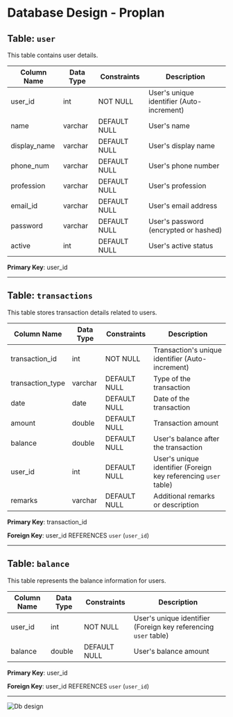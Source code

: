# Database Design - Proplan

## Table: `user`

This table contains user details.

| Column Name     | Data Type | Constraints | Description |
|-----------------|----------|-------------|-------------|
| user_id         | int      | NOT NULL    | User's unique identifier (Auto-increment) |
| name            | varchar  | DEFAULT NULL| User's name |
| display_name    | varchar  | DEFAULT NULL| User's display name |
| phone_num       | varchar  | DEFAULT NULL| User's phone number |
| profession      | varchar  | DEFAULT NULL| User's profession |
| email_id        | varchar  | DEFAULT NULL| User's email address |
| password        | varchar  | DEFAULT NULL| User's password (encrypted or hashed) |
| active          | int      | DEFAULT NULL| User's active status |

**Primary Key**: user_id

---


## Table: `transactions`

This table stores transaction details related to users.

| Column Name     | Data Type | Constraints | Description |
|-----------------|----------|-------------|-------------|
| transaction_id  | int      | NOT NULL    | Transaction's unique identifier (Auto-increment) |
| transaction_type| varchar  | DEFAULT NULL| Type of the transaction |
| date            | date     | DEFAULT NULL| Date of the transaction |
| amount          | double   | DEFAULT NULL| Transaction amount |
| balance         | double   | DEFAULT NULL| User's balance after the transaction |
| user_id         | int      | DEFAULT NULL| User's unique identifier (Foreign key referencing `user` table) |
| remarks         | varchar  | DEFAULT NULL| Additional remarks or description |

**Primary Key**: transaction_id

**Foreign Key**: user_id REFERENCES `user` (`user_id`)

---

## Table: `balance`

This table represents the balance information for users.

| Column Name | Data Type | Constraints | Description |
|-------------|----------|-------------|-------------|
| user_id     | int      | NOT NULL    | User's unique identifier (Foreign key referencing `user` table) |
| balance     | double   | DEFAULT NULL| User's balance amount |

**Primary Key**: user_id

**Foreign Key**: user_id REFERENCES `user` (`user_id`)

---



![Db design](https://github.com/fssa-batch3/sec_c_barath.mohan__corejava_project_2/assets/116251480/23919ba5-60ef-4eac-a71b-eb59675985bb)
